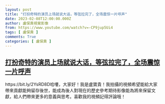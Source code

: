 ```yaml
---
layout: post
title: "打扮奇特的演员上场就说大话，等弦拉完了，全场震惊一片呼声"
date: 2023-02-08T12:00:00.000Z
author: 盧保貴視覺影像
from: https://www.youtube.com/watch?v=-CP9jup5Ui4
tags: [ 盧保貴 ]
comments: True
categories: [ 盧保貴 ]
---
```

<!--1675857600000-->
[打扮奇特的演员上场就说大话，等弦拉完了，全场震惊一片呼声](https://www.youtube.com/watch?v=-CP9jup5Ui4)
------

<div>
https://bit.ly/2YsRD8D哈嘍，大家好！我是盧寶貴！我拍攝的視頻希望能給大家帶來貢獻能夠留存後世，能成為後人對現在的歷史參考期待影像能為將來保留文獻，給人們帶來更多的意義與思考。喜歡我的視頻記得評論哦！
</div>
